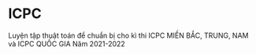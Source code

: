 # ICPC
Luyện tập thuật toán để chuẩn bị cho kì thi ICPC MIỀN BẮC, TRUNG, NAM và ICPC QUỐC GIA Năm 2021-2022
